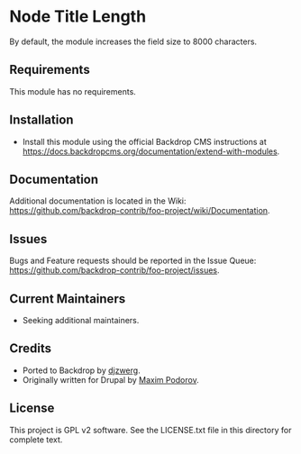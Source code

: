 Node Title Length
=================

By default, the module increases the field size to 8000 characters.


Requirements
------------

This module has no requirements.

Installation
------------

- Install this module using the official Backdrop CMS instructions at
  https://docs.backdropcms.org/documentation/extend-with-modules.

Documentation
-------------

Additional documentation is located in the Wiki:
https://github.com/backdrop-contrib/foo-project/wiki/Documentation.

Issues
------

Bugs and Feature requests should be reported in the Issue Queue:
https://github.com/backdrop-contrib/foo-project/issues.

Current Maintainers
-------------------

- Seeking additional maintainers.

Credits
-------

- Ported to Backdrop by [djzwerg](https://github.com/djzwerg).
- Originally written for Drupal by [Maxim Podorov](https://www.drupal.org/u/maximpodorov).

License
-------

This project is GPL v2 software.
See the LICENSE.txt file in this directory for complete text.

